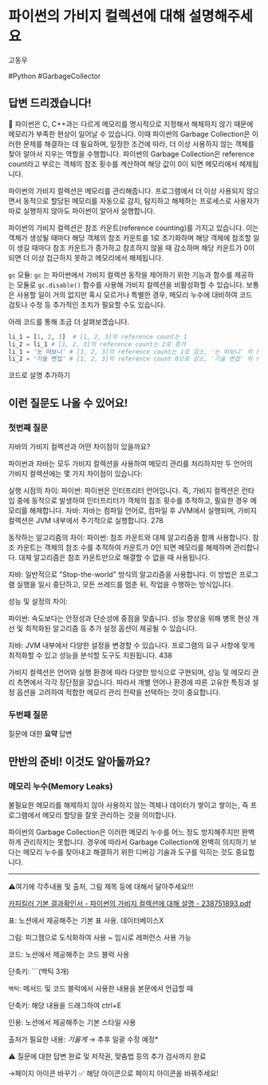 # 파이썬의 가비지 컬렉션에 대해 설명해주세요

고동우

#Python #GarbageCollector

## **답변 드리겠습니다!**

<aside>
📌 파이썬은 C, C++과는 다르게 메모리를 명시적으로 지정해서 해체하지 않기 때문에 메모리가 부족한 현상이 일어날 수 있습니다. 이때 파이썬의 Garbage Collection은 이러한 문제를 해결하는 데 필요하며, 일정한 조건에 따라, 더 이상 사용하지 않는 객체를 찾아 알아서 지우는 역할을 수행합니다. 파이썬의 Garbage Collection은 reference count라고 부르는 객체의 참조 횟수를 계산하여 해당 값이 0이 되면 메모리에서 헤제됩니다.

</aside>

 

파이썬의 가비지 컬렉션은 메모리를 관리해줍니다. 프로그램에서 더 이상 사용되지 않으면서 동적으로 할당된 메모리를 자동으로 감지, 탐지하고 해제하는 프로세스로 사용자가 따로 실행하지 않아도 파이썬이 알아서 실행합니다. 

파이썬의 가비지 컬렉션은 참조 카운트(reference counting)를 가지고 있습니다. 이는 객체가 생성될 때마다 해당 객체의 참조 카운트를 1로 초기화하며 해당 객체에 참조할 일이 생길 때마다 참조 카운트가 증가하고 참조하지 않을 때 감소하며 해당 카운트가 0이 되면 더 이상 접근하지 못하고 메모리에서 해제됩니다. 

`gc` 모듈: `gc` 는 파이썬에서 가비지 컬렉션 동작을 제어하기 위한 기능과 함수를 제공하는 모듈로 `gc.disable()` 함수를 사용해 가비지 컬렉션을 비활성화할 수 있습니다. 보통은 사용할 일이 거의 없지만 혹시 모르거나 특별한 경우, 메모리 누수에 대비하여 코드 검토나 수정 등 추가적인 조치가 필요할 수도 있습니다. 

아래 코드를 통해 조금 더 살펴보겠습니다.

```python
li_1 = [1, 2, 3]  # [1, 2, 3]의 reference count는 1
li_2 = li_1 # [1, 2, 3]의 reference count는 2로 증가
li_1 = '눈 떠보니' # [1, 2, 3]의 reference count는 1로 감소, '눈 떠보니' 의 reference count는 1
li_2 = '기술 면접' # [1, 2, 3]의 reference count 0으로 감소, '기술 면접' 의 reference count는 1
```

코드로 설명 추가하기

## **이런 질문도 나올 수 있어요!**

### **첫번째 질문**

자바의 가비지 컬렉션과 어떤 차이점이 있을까요?

파이썬과 자바는 모두 가비지 컬렉션을 사용하여 메모리 관리를 처리하지만 두 언어의 가비지 컬렉션에는 몇 가지 차이점이 있습니다:

실행 시점의 차이:
  파이썬: 파이썬은 인터프리터 언어입니다. 즉, 가비지 컬렉션은 런타임 중에 동적으로 발생하여 인터프리터가 객체의 참조 횟수를 추적하고, 필요한 경우 메모리를 해제합니다.
  자바: 자바는 컴파일 언어로, 컴파일 후 JVM에서 실행되며, 가비지 컬렉션은 JVM 내부에서 주기적으로 실행합니다. 278

동작하는 알고리즘의 차이:
  파이썬: 참조 카운트와 대체 알고리즘을 함께 사용합니다. 참조 카운트는 객체의 참조 수를 추적하여 카운트가 0인 되면 메모리를 해제하며 관리합니다. 대체 알고리즘은 참조 카운트만으로 해결할 수 없을 때 사용됩니다.

  자바: 일반적으로 "Stop-the-world" 방식의 알고리즘을 사용합니다. 이 방법은 프로그램 실행을 일시 중단하고, 모든 쓰레드를 멈춘 뒤, 작업을 수행하는 방식입니다. 

성능 및 설정의 차이:

  파이썬: 속도보다는 안정성과 단순성에 중점을 맞춥니다. 성능 향상을 위해 병목 현상 개선 및 최적화된 알고리즘 등 추가 설정 옵션이 제공될 수 있습니다.

  자바: JVM 내부에서 다양한 설정을 변경할 수 있습니다. 프로그램의 요구 사항에 맞게 최적화할 수 있고 성능을 분석할 도구도 지원됩니다. 438

가비지 컬렉션은 언어와 실행 환경에 따라 다양한 방식으로 구현되며, 성능 및 메모리 관리 측면에서 각각 장단점을 갖습니다. 따라서 개별 언어나 환경에 따른 고유한 특징과 설정 옵션을 고려하여 적합한 메모리 관리 전략을 선택하는 것이 중요합니다.

### **두번째 질문**

질문에 대한 **요약** 답변

## **만반의 준비! 이것도 알아둘까요?**

### 메모리 누수(Memory Leaks)

불필요한 메모리를 해제하지 않아 사용하지 않는 객체나 데이터가 쌓이고 쌓이는, 즉 프로그램에서 메모리 할당을 잘못 관리하는 것을 의미합니다. 

파이썬의 Garbage Collection은 이러한 메모리 누수를 어느 정도 방지해주지만 완벽하게 관리하지는 못합니다. 경우에 따라서 Garbage Collection에 완벽히 의지하기 보다는 메모리 누수를 찾아내고 해결하기 위한 디버깅 기술과 도구를 익히는 것도 중요합니다. 

---

⚠️여기에 각주내용 및 출처, 그림 제목 등에 대해서 달아주세요!!!

[카피킬러 기본 결과확인서 - 파이썬의 가비지 컬렉션에 대해 설명 - 238751893.pdf](%25EC%25B9%25B4%25ED%2594%25BC%25ED%2582%25AC%25EB%259F%25AC_%25EA%25B8%25B0%25EB%25B3%25B8_%25EA%25B2%25B0%25EA%25B3%25BC%25ED%2599%2595%25EC%259D%25B8%25EC%2584%259C_-_%25ED%258C%258C%25EC%259D%25B4%25EC%258D%25AC%25EC%259D%2598_%25EA%25B0%2580%25EB%25B9%2584%25EC%25A7%2580_%25EC%25BB%25AC%25EB%25A0%2589%25EC%2585%2598%25EC%2597%2590_%25EB%258C%2580%25ED%2595%25B4_%25EC%2584%25A4%25EB%25AA%2585_-_238751893.pdf)

표: 노션에서 제공해주는 기본 표 사용. 데이터베이스X

그림: 피그잼으로 도식화하여 사용 ~ 임시로 레퍼런스 사용 가능

코드: 노션에서 제공해주는 코드 블럭 사용 

단축키: ```(백틱 3개)

`백틱`: 메서드 및 코드 블럭에서 사용한 내용을 본문에서 언급할 때 

단축키: 해당 내용을 드래그하여 ctrl+E

인용: 노션에서 제공해주는 기본 스타일 사용

출처가 필요한 내용: *기울게* → 추후 일괄 수정 예정*

⚠️ 질문에 대한 답변 완료 및 저작권, 맞춤법 등의 추가 검사까지 완료

→페이지 아이콘 바꾸기 ✅ 해당 아이콘으로 페이지 아이콘을 바꿔주세요!